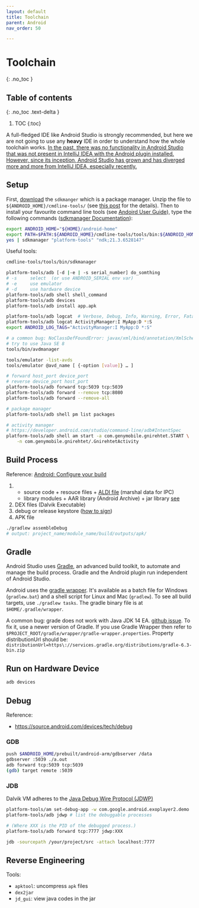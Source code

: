 ```yaml
---
layout: default
title: Toolchain
parent: Android
nav_order: 50

---
```


# Toolchain
{: .no_toc }

## Table of contents
{: .no_toc .text-delta }

1. TOC
{:toc}

A full-fledged IDE like Android Studio is strongly recommended, but here we are not going to use any **heavy** IDE in order to understand how the whole toolchain works. [In the past, there was no functionality in Android Studio that was not present in IntelliJ IDEA with the Android plugin installed. However, since its inception, Android Studio has grown and has diverged more and more from IntelliJ IDEA, especially recently.](https://stackoverflow.com/questions/30779596/difference-between-android-studio-and-intellij-idea-with-plugins)

## Setup

First, [download](https://developer.android.com/studio#command-tools) the `sdkmanger` which is a package manager. Unzip the file to `${ANDROID_HOME}/cmdline-tools/` (see [this post](https://stackoverflow.com/questions/60440509/android-command-line-tools-sdkmanager-always-shows-warning-could-not-create-se) for the details). Then to install your favourite command line tools (see [Andoird User Guide](https://developer.android.com/studio/command-line)), type the following commands ([sdkmanager Documentation](https://developer.android.com/studio/command-line/sdkmanager)): 

```bash
export ANDROID_HOME="${HOME}/android-home"
export PATH=$PATH:${ANDROID_HOME}/cmdline-tools/tools/bin:${ANDROID_HOME}/platform-tools
yes | sdkmanager "platform-tools" "ndk;21.3.6528147"
```

Useful tools:

```bash
cmdline-tools/tools/bin/sdkmanager

platform-tools/adb [-d |-e | -s serial_number] do_somthing
# -s     select  (or use ANDROID_SERIAL env var)
# -e     use emulator
# -d     use hardware device
platform-tools/adb shell shell_command
platform-tools/adb devices
platform-tools/adb install app.apk

platform-tools/adb logcat  # Verbose, Debug, Info, Warning, Error, Fatal, Slient
platform-tools/adb logcat ActivityManager:I MyApp:D *:S
export ANDROID_LOG_TAGS="ActivityManager:I MyApp:D *:S"

# a common bug: NoClassDefFoundError: javax/xml/bind/annotation/XmlSchema
# try to use Java SE 8
tools/bin/avdmanager

tools/emulator -list-avds
tools/emulator @avd_name [ {-option [value]} … ]

# forward host_port device_port
# reverse device_port host_port
platform-tools/adb forward tcp:5039 tcp:5039
platform-tools/adb forward --remove tcp:8080
platform-tools/adb forward --remove-all

# package manager
platform-tools/adb shell pm list packages

# activity manager
# https://developer.android.com/studio/command-line/adb#IntentSpec
platform-tools/adb shell am start -a com.genymobile.gnirehtet.START \
    -n com.genymobile.gnirehtet/.GnirehtetActivity
```

## Build Process

Reference: [Android: Configure your build](https://developer.android.com/studio/build)

1. 
   - source code + resouce files + [ALDI file](https://developer.android.com/guide/components/aidl) (marshal data for IPC)
   - library modules + AAR library (Android Archive) + jar library  [see](https://developer.android.com/studio/projects/android-library)
2. DEX files (Dalvik Executable)
3. debug or release keystore  ([how to sign](https://developer.android.com/studio/build/building-cmdline#sign_cmdline))
4. APK file

```bash
./gradlew assembleDebug
# output: project_name/module_name/build/outputs/apk/
```

## Gradle

Android Studio uses [Gradle](http://www.gradle.org/), an advanced build toolkit, to automate and manage the build process. Gradle and the Android plugin run independent of Android Studio. 

Android uses the [gradle wrapper](https://docs.gradle.org/current/userguide/gradle_wrapper.html). It's available as a batch file for Windows (`gradlew.bat`) and a shell script for Linux and Mac (`gradlew`). To see all build targets, use `./gradlew tasks`. The gradle binary file is at `$HOME/.gradle/wrapper`.

A common bug: grade does not work with Java JDK 14 EA. [github issue](https://github.com/gradle/gradle/issues/10248). To fix it, use a newer version of Gradle. If you use Gradle Wrapper then refer to `$PROJECT_ROOT/gradle/wrapper/gradle-wrapper.properties`. Property distributionUrl should be: `distributionUrl=https\://services.gradle.org/distributions/gradle-6.3-bin.zip`

## Run on Hardware Device

```bash
adb devices
```

## Debug

Reference:

- https://source.android.com/devices/tech/debug

### GDB

```bash
push $ANDROID_HOME/prebuilt/android-arm/gdbserver /data
gdbserver :5039 ./a.out
adb forward tcp:5039 tcp:5039
(gdb) target remote :5039
```

### JDB

Dalvik VM adheres to the [Java Debug Wire Protocol (JDWP)](https://docs.oracle.com/javase/1.5.0/docs/guide/jpda/jdwp-spec.html)

```bash
platform-tools/am set-debug-app -w com.google.android.exoplayer2.demo
platform-tools/adb jdwp # list the debuggable processes

# (Where XXX is the PID of the debugged process.)
platform-tools/adb forward tcp:7777 jdwp:XXX  

jdb -sourcepath /your/project/src -attach localhost:7777
```

## Reverse Engineering

Tools:

- `apktool`: uncompress `apk` files
- `dex2jar`
- `jd_gui`: view java codes in the jar

